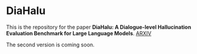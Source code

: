 # DiaHalu
This is the repository for the paper **DiaHalu: A Dialogue-level Hallucination Evaluation Benchmark for Large Language Models**.
[ARXIV](https://arxiv.org/abs/2403.00896)

The second version is coming soon.
